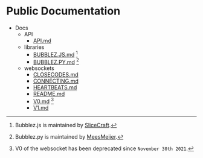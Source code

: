 # Public Documentation

- Docs
  - API
    - [API.md](https://github.com/ProjectBubblez/documentation/blob/main/docs/api/API.md)
  - libraries
    - [BUBBLEZ.JS.md](https://github.com/ProjectBubblez/documentation/blob/main/docs/libraries/BUBBLEZ.JS.md) [^BJS]
    - [BUBBLEZ.PY.md](https://github.com/ProjectBubblez/documentation/blob/main/docs/libraries/BUBBLEZ.PY.md) [^BPY]
  - websockets
    - [CLOSECODES.md](https://github.com/ProjectBubblez/documentation/blob/main/docs/websockets/CLOSECODES.md)
    - [CONNECTING.md](https://github.com/ProjectBubblez/documentation/blob/main/docs/websockets/CONNECTING.md)
    - [HEARTBEATS.md](https://github.com/ProjectBubblez/documentation/blob/main/docs/websockets/HEARTBEATS.md)
    - [README.md](https://github.com/ProjectBubblez/documentation/blob/main/docs/websockets/README.md)
    - [V0.md](https://github.com/ProjectBubblez/documentation/blob/main/docs/websockets/V0.md) [^V0]
    - [V1.md](https://github.com/ProjectBubblez/documentation/blob/main/docs/websockets/V1.md)

[^BJS]: Bubblez.js is maintained by [SliceCraft](https://github.com/SliceCraft).
[^BPY]: Bubblez.py is maintained by [MeesMeijer](https://github.com/MeesMeijer).
[^V0]: V0 of the websocket has been deprecated since `November 30th 2021`.
